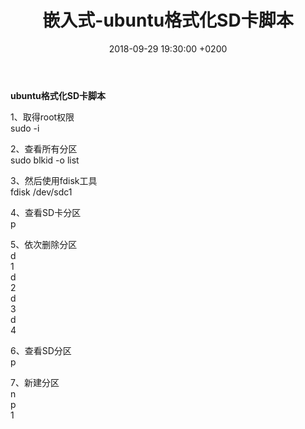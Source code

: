 ﻿---
layout: post
title:  "嵌入式-ubuntu格式化SD卡脚本"
date:   2018-09-29 19:30:00 +0200
categories: 嵌入式
---

**ubuntu格式化SD卡脚本** 

1、取得root权限  
sudo -i  

2、查看所有分区  
sudo blkid -o list  

3、然后使用fdisk工具  
fdisk /dev/sdc1  

4、查看SD卡分区  
p  

5、依次删除分区  
d  
1  
d  
2  
d  
3  
d  
4  

6、查看SD分区  
p  

7、新建分区  
n  
p  
1  
   
  
